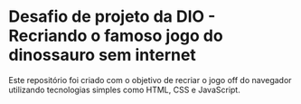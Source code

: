 # Desafio de projeto da DIO - Recriando o famoso jogo do dinossauro sem internet



Este repositório foi criado com o objetivo de recriar o jogo off do navegador utilizando tecnologias simples como HTML, CSS e JavaScript.
